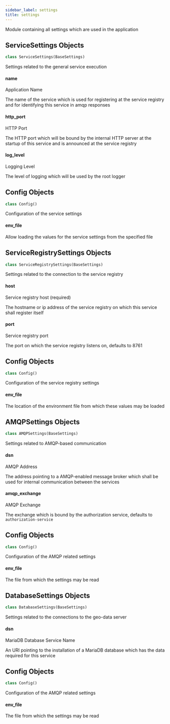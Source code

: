 ```yaml
---
sidebar_label: settings
title: settings
---
```


Module containing all settings which are used in the application


## ServiceSettings Objects

```python
class ServiceSettings(BaseSettings)
```

Settings related to the general service execution


#### name

Application Name

The name of the service which is used for registering at the service registry and for
identifying this service in amqp responses


#### http\_port

HTTP Port

The HTTP port which will be bound by the internal HTTP server at the startup of this service
and is announced at the service registry


#### log\_level

Logging Level

The level of logging which will be used by the root logger


## Config Objects

```python
class Config()
```

Configuration of the service settings


#### env\_file

Allow loading the values for the service settings from the specified file


## ServiceRegistrySettings Objects

```python
class ServiceRegistrySettings(BaseSettings)
```

Settings related to the connection to the service registry


#### host

Service registry host (required)

The hostname or ip address of the service registry on which this service shall register itself


#### port

Service registry port

The port on which the service registry listens on, defaults to 8761


## Config Objects

```python
class Config()
```

Configuration of the service registry settings


#### env\_file

The location of the environment file from which these values may be loaded


## AMQPSettings Objects

```python
class AMQPSettings(BaseSettings)
```

Settings related to AMQP-based communication


#### dsn

AMQP Address

The address pointing to a AMQP-enabled message broker which shall be used for internal
communication between the services


#### amqp\_exchange

AMQP Exchange

The exchange which is bound by the authorization service, defaults to `authorization-service`


## Config Objects

```python
class Config()
```

Configuration of the AMQP related settings


#### env\_file

The file from which the settings may be read


## DatabaseSettings Objects

```python
class DatabaseSettings(BaseSettings)
```

Settings related to the connections to the geo-data server


#### dsn

MariaDB Database Service Name

An URI pointing to the installation of a MariaDB database which has the data required for
this service


## Config Objects

```python
class Config()
```

Configuration of the AMQP related settings


#### env\_file

The file from which the settings may be read


